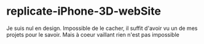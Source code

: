 # replicate-iPhone-3D-webSite
Je suis nul en design. Impossible de le cacher, il suffit d'avoir vu un de mes projets pour le savoir. Mais à coeur vaillant rien n'est pas impossible
